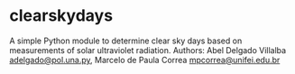 # clearskydays
A simple Python module to determine clear sky days based on measurements of solar ultraviolet radiation. 
Authors: Abel Delgado Villalba <adelgado@pol.una.py>, Marcelo de Paula Correa <mpcorrea@unifei.edu.br>

